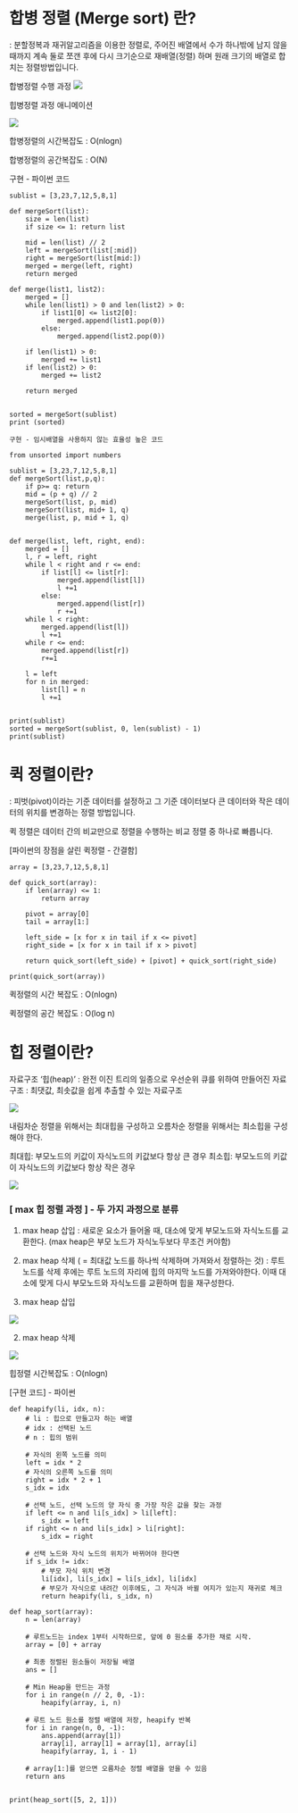 # 합병 정렬 (Merge sort) 란?

: 분할정복과 재귀알고리즘을 이용한 정렬로, 주어진 배열에서 수가 하나밖에 남지 않을 때까지 계속 둘로 쪼갠 후에 다시 크기순으로 재배열(정렬) 하며 원래 크기의 배열로 합치는 정렬방법입니다.


합병정렬 수행 과정
![](https://blog.kakaocdn.net/dn/PUUSl/btrPyLrERw7/qZEAvP1F7kSEu4lxRnUYI1/img.png)

힙병정렬 과정 애니메이션

![](https://blog.kakaocdn.net/dn/rZMkq/btrPwy1gkr9/vY7jHAlKe40jPgmkDFiHM1/img.gif)

합병정렬의 시간복잡도 : O(nlogn) 

합병정렬의 공간복잡도 : O(N)



구현 - 파이썬 코드
```
sublist = [3,23,7,12,5,8,1]

def mergeSort(list):
	size = len(list)
	if size <= 1: return list

	mid = len(list) // 2
	left = mergeSort(list[:mid])
	right = mergeSort(list[mid:])
	merged = merge(left, right)
	return merged

def merge(list1, list2):
	merged = []
	while len(list1) > 0 and len(list2) > 0:
		if list1[0] <= list2[0]:
			merged.append(list1.pop(0))
		else:
			merged.append(list2.pop(0))

	if len(list1) > 0:
		merged += list1
	if len(list2) > 0:
		merged += list2

	return merged


sorted = mergeSort(sublist)
print (sorted)
```

```
구현 - 임시배열을 사용하지 않는 효율성 높은 코드

from unsorted import numbers

sublist = [3,23,7,12,5,8,1]
def mergeSort(list,p,q):
	if p>= q: return
	mid = (p + q) // 2
	mergeSort(list, p, mid)
	mergeSort(list, mid+ 1, q)
	merge(list, p, mid + 1, q)


def merge(list, left, right, end):
	merged = []
	l, r = left, right
	while l < right and r <= end:
		if list[l] <= list[r]:
			merged.append(list[l])
			l +=1
		else:
			merged.append(list[r])
			r +=1
	while l < right:
		merged.append(list[l])
		l +=1
	while r <= end:
		merged.append(list[r])
		r+=1

	l = left
	for n in merged:
		list[l] = n	
		l +=1


print(sublist)
sorted = mergeSort(sublist, 0, len(sublist) - 1)
print(sublist)
```

# 퀵 정렬이란?
: 피벗(pivot)이라는 기준 데이터를 설정하고 그 기준 데이터보다 큰 데이터와 작은 데이터의 위치를 변경하는 정렬 방법입니다.

퀵 정렬은 데이터 간의 비교만으로 정렬을 수행하는 비교 정렬 중 하나로 빠릅니다.



[파이썬의 장점을 살린 퀵정렬 - 간결함]
```
array = [3,23,7,12,5,8,1]

def quick_sort(array):
	if len(array) <= 1:
		return array

	pivot = array[0]
	tail = array[1:]

	left_side = [x for x in tail if x <= pivot]
	right_side = [x for x in tail if x > pivot]

	return quick_sort(left_side) + [pivot] + quick_sort(right_side)

print(quick_sort(array))
```

퀵정렬의 시간 복잡도 : O(nlogn) 

퀵정렬의 공간 복잡도 :  O(log n)





# 힙 정렬이란?
자료구조 ‘힙(heap)’
: 완전 이진 트리의 일종으로 우선순위 큐를 위하여 만들어진 자료구조
: 최댓값, 최솟값을 쉽게 추출할 수 있는 자료구조

![](https://blog.kakaocdn.net/dn/KRtAq/btrPyuKHOE4/OPLCZ9NAuiIQnEL079X4I1/img.png)

내림차순 정렬을 위해서는 최대힙을 구성하고 오름차순 정렬을 위해서는 최소힙을 구성해야 한다. 


최대힙: 부모노드의 키값이 자식노드의 키값보다 항상 큰 경우
최소힙: 부모노드의 키값이 자식노드의 키값보다 항상 작은 경우

![](https://blog.kakaocdn.net/dn/9eGGT/btrPuPvNQt4/EqyMnzWM6mU4wa6E4ak0H0/img.gif)

### [ max 힙 정렬 과정 ] - 두 가지 과정으로 분류
1) max heap 삽입
: 새로운 요소가 들어올 때, 대소에 맞게 부모노드와 자식노드를 교환한다. (max heap은 부모 노드가 자식노두보다 무조건 커야함)

2) max heap 삭제 ( = 최대값 노드를 하나씩 삭제하며 가져와서 정렬하는 것)
: 루트 노드를 삭제 후에는 루트 노드의 자리에 힙의 마지막 노드를 가져와야한다.
이때 대소에 맞게 다시 부모노드와 자식노드를 교환하며 힙을 재구성한다.

3) max heap 삽입

![](https://blog.kakaocdn.net/dn/cufze1/btrPy81n6HU/9pJl8QOgjwJ0KDtekTyOf1/img.png)

2) max heap 삭제

![](https://blog.kakaocdn.net/dn/cqqjGn/btrPynSw9SE/9wtXnvqu7pMP6HBwyhkBN0/img.png)

힙정렬 시간복잡도 : O(nlogn) 



[구현 코드] - 파이썬
```
def heapify(li, idx, n):
    # li : 힙으로 만들고자 하는 배열
    # idx : 선택된 노드
    # n : 힙의 범위

    # 자식의 왼쪽 노드를 의미
    left = idx * 2
    # 자식의 오른쪽 노드를 의미
    right = idx * 2 + 1
    s_idx = idx

    # 선택 노드, 선택 노드의 양 자식 중 가장 작은 값을 찾는 과정
    if left <= n and li[s_idx] > li[left]:
        s_idx = left
    if right <= n and li[s_idx] > li[right]:
        s_idx = right

    # 선택 노드와 자식 노드의 위치가 바뀌어야 한다면
    if s_idx != idx:
        # 부모 자식 위치 변경
        li[idx], li[s_idx] = li[s_idx], li[idx]
        # 부모가 자식으로 내려간 이후에도, 그 자식과 바뀔 여지가 있는지 재귀로 체크
        return heapify(li, s_idx, n)

def heap_sort(array):
    n = len(array)

    # 루트노드는 index 1부터 시작하므로, 앞에 0 원소를 추가한 채로 시작.
    array = [0] + array

    # 최종 정렬된 원소들이 저장될 배열
    ans = []

    # Min Heap을 만드는 과정
    for i in range(n // 2, 0, -1):
        heapify(array, i, n)

    # 루트 노드 원소를 정렬 배열에 저장, heapify 반복
    for i in range(n, 0, -1):
        ans.append(array[1])
        array[i], array[1] = array[1], array[i]
        heapify(array, 1, i - 1)

    # array[1:]를 얻으면 오름차순 정렬 배열을 얻을 수 있음
    return ans


print(heap_sort([5, 2, 1]))
```
























